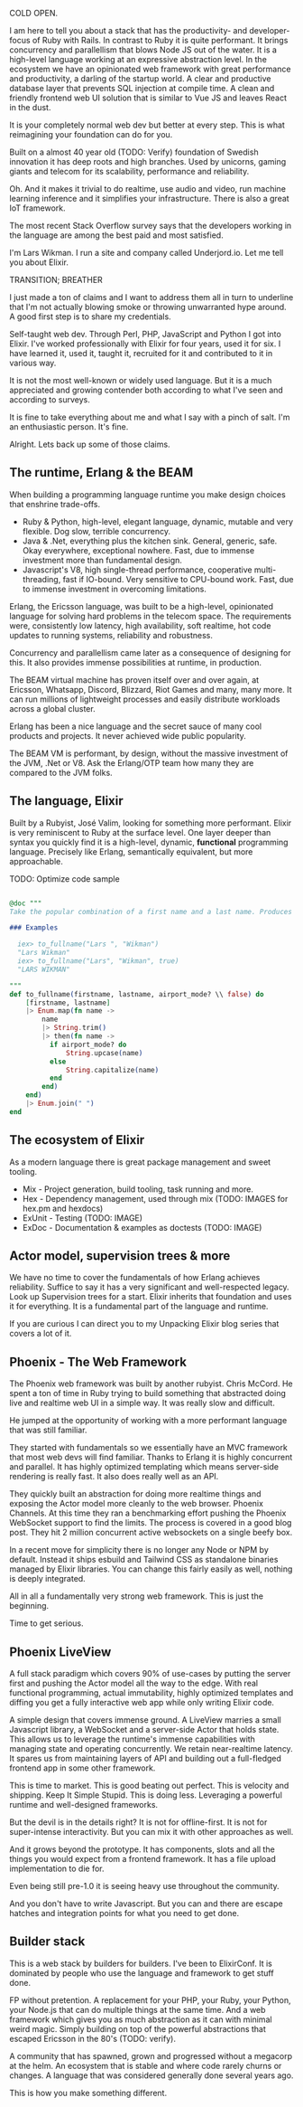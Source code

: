 

COLD OPEN.

I am here to tell you about a stack that has the productivity- and developer-focus of Ruby with Rails. In contrast to Ruby it is quite performant. It brings concurrency and parallellism that blows Node JS out of the water. It is a high-level language working at an expressive abstraction level. In the ecosystem we have an opinionated web framework with great performance and productivity, a darling of the startup world. A clear and productive database layer that prevents SQL injection at compile time. A clean and friendly frontend web UI solution that is similar to Vue JS and leaves React in the dust.

It is your completely normal web dev but better at every step. This is what reimagining your foundation can do for you.

Built on a almost 40 year old (TODO: Verify) foundation of Swedish innovation it has deep roots and high branches. Used by unicorns, gaming giants and telecom for its scalability, performance and reliability.

Oh. And it makes it trivial to do realtime, use audio and video, run machine learning inference and it simplifies your infrastructure. There is also a great IoT framework.

The most recent Stack Overflow survey says that the developers working in the language are among the best paid and most satisfied.

I'm Lars Wikman. I run a site and company called Underjord.io. Let me tell you about Elixir.

TRANSITION; BREATHER

I just made a ton of claims and I want to address them all in turn to underline that I'm not actually blowing smoke or throwing unwarranted hype around. A good first step is to share my credentials.

Self-taught web dev.
Through Perl, PHP, JavaScript and Python I got into Elixir.
I've worked professionally with Elixir for four years, used it for six.
I have learned it, used it, taught it, recruited for it and contributed to it in various way.

It is not the most well-known or widely used language. But it is a much appreciated and growing contender both according to what I've seen and according to surveys.

It is fine to take everything about me and what I say with a pinch of salt. I'm an enthusiastic person. It's fine.

Alright. Lets back up some of those claims.

## The runtime, Erlang & the BEAM

When building a programming language runtime you make design choices that enshrine trade-offs.

- Ruby & Python, high-level, elegant language, dynamic, mutable and very flexible. Dog slow, terrible concurrency.
- Java & .Net, everything plus the kitchen sink. General, generic, safe. Okay everywhere, exceptional nowhere. Fast, due to immense investment more than fundamental design.
- Javascript's V8, high single-thread performance, cooperative multi-threading, fast if IO-bound. Very sensitive to CPU-bound work. Fast, due to immense investment in overcoming limitations.

Erlang, the Ericsson language, was built to be a high-level, opinionated language for solving hard problems in the telecom space. The requirements were, consistently low latency, high availability, soft realtime, hot code updates to running systems, reliability and robustness. 

Concurrency and parallellism came later as a consequence of designing for this. It also provides immense possibilities at runtime, in production.

The BEAM virtual machine has proven itself over and over again, at Ericsson, Whatsapp, Discord, Blizzard, Riot Games and many, many more. It can run millions of lightweight processes and easily distribute workloads across a global cluster.

Erlang has been a nice language and the secret sauce of many cool products and projects. It never achieved wide public popularity.

The BEAM VM is performant, by design, without the massive investment of the JVM, .Net or V8. Ask the Erlang/OTP team how many they are compared to the JVM folks.

## The language, Elixir

Built by a Rubyist, José Valim, looking for something more performant. Elixir is very reminiscent to Ruby at the surface level. One layer deeper than syntax you quickly find it is a high-level, dynamic, **functional** programming language. Precisely like Erlang, semantically equivalent, but more approachable.

TODO: Optimize code sample

```elixir

@doc """
Take the popular combination of a first name and a last name. Produces a full name in the typical style.

### Examples

  iex> to_fullname("Lars ", "Wikman")
  "Lars Wikman"
  iex> to_fullname("Lars", "Wikman", true)
  "LARS WIKMAN"

"""
def to_fullname(firstname, lastname, airport_mode? \\ false) do
	[firstname, lastname]
	|> Enum.map(fn name ->
		name
		|> String.trim()
		|> then(fn name ->
		  if airport_mode? do
			  String.upcase(name)
		  else
			  String.capitalize(name)
		  end
		end)
	end)		
	|> Enum.join(" ")
end

```

## The ecosystem of Elixir

As a modern language there is great package management and sweet tooling.

- Mix - Project generation, build tooling, task running and more.
- Hex - Dependency management, used through mix (TODO: IMAGES for hex.pm and hexdocs)
- ExUnit - Testing (TODO: IMAGE)
- ExDoc - Documentation & examples as doctests (TODO: IMAGE)

## Actor model, supervision trees & more

We have no time to cover the fundamentals of how Erlang achieves reliability. Suffice to say it has a very significant and well-respected legacy. Look up Supervision trees for a start. Elixir inherits that foundation and uses it for everything. It is a fundamental part of the language and runtime.

If you are curious I can direct you to my Unpacking Elixir blog series that covers a lot of it.

## Phoenix - The Web Framework

The Phoenix web framework was built by another rubyist. Chris McCord. He spent a ton of time in Ruby trying to build something that abstracted doing live and realtime web UI in a simple way. It was really slow and difficult.

He jumped at the opportunity of working with a more performant language that was still familiar.

They started with fundamentals so we essentially have an MVC framework that most web devs will find familiar. Thanks to Erlang it is highly concurrent and parallel. It has highly optimized templating which means server-side rendering is really fast. It also does really well as an API.

They quickly built an abstraction for doing more realtime things and exposing the Actor model more cleanly to the web browser. Phoenix Channels. At this time they ran a benchmarking effort pushing the Phoenix WebSocket support to find the limits. The process is covered in a good blog post. They hit 2 million concurrent active websockets on a single beefy box.

In a recent move for simplicity there is no longer any Node or NPM by default. Instead it ships esbuild and Tailwind CSS as standalone binaries managed by Elixir libraries. You can change this fairly easily as well, nothing is deeply integrated.

All in all a fundamentally very strong web framework. This is just the beginning.

Time to get serious.

## Phoenix LiveView

A full stack paradigm which covers 90% of use-cases by putting the server first and pushing the Actor model all the way to the edge. With real functional programming, actual immutability, highly optimized templates and diffing you get a fully interactive web app while only writing Elixir code.

A simple design that covers immense ground. A LiveView marries a small Javascript library, a WebSocket and a server-side Actor that holds state. This allows us to leverage the runtime's immense capabilities with managing state and operating concurrently. We retain near-realtime latency. It spares us from maintaining layers of API and building out a full-fledged frontend app in some other framework.

This is time to market. This is good beating out perfect. This is velocity and shipping. Keep It Simple Stupid. This is doing less. Leveraging a powerful runtime and well-designed frameworks.

But the devil is in the details right?
It is not for offline-first. It is not for super-intense interactivity.
But you can mix it with other approaches as well.

And it grows beyond the prototype. It has components, slots and all the things you would expect from a frontend framework. It has a file upload implementation to die for.

Even being still pre-1.0 it is seeing heavy use throughout the community.

And you don't have to write Javascript. But you can and there are escape hatches and integration points for what you need to get done.

## Builder stack

This is a web stack by builders for builders. I've been to ElixirConf. It is dominated by people who use the language and framework to get stuff done.

FP without pretention. A replacement for your PHP, your Ruby, your Python, your Node.js that can do multiple things at the same time. And a web framework which gives you as much abstraction as it can with minimal weird magic. Simply building on top of the powerful abstractions that escaped Ericsson in the 80's (TODO: verify).

A community that has spawned, grown and progressed without a megacorp at the helm. An ecosystem that is stable and where code rarely churns or changes. A language that was considered generally done several years ago.

This is how you make something different.
